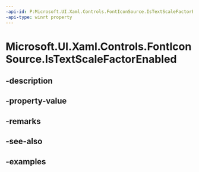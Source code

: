 ```yaml
---
-api-id: P:Microsoft.UI.Xaml.Controls.FontIconSource.IsTextScaleFactorEnabled
-api-type: winrt property
---
```


<!-- Property syntax.
public bool IsTextScaleFactorEnabled { get;  set; }
-->

# Microsoft.UI.Xaml.Controls.FontIconSource.IsTextScaleFactorEnabled

## -description

## -property-value

## -remarks

## -see-also

## -examples

